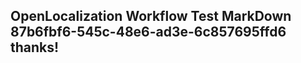 <properties
ms.topic="hero-topic"
ms.test1="hero-topic"
ms.test2="test"/>


## OpenLocalization Workflow Test MarkDown 87b6fbf6-545c-48e6-ad3e-6c857695ffd6 thanks!



<!--HONumber=Aug16_HO4-->



